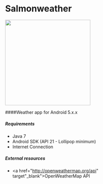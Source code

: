 # Salmonweather

<img height="275" width="275" src="https://raw.github.com/herrlax/salmonweather/master/app/src/main/res/drawable/sun.png">

####Weather app for Android 5.x.x 

##### Requirements
* Java 7
* Android SDK (API 21 - Lollipop minimum)
* Internet Connection

##### External resources
* <a href="http://openweathermap.org/api" target"_blank">OpenWeatherMap API</a>

